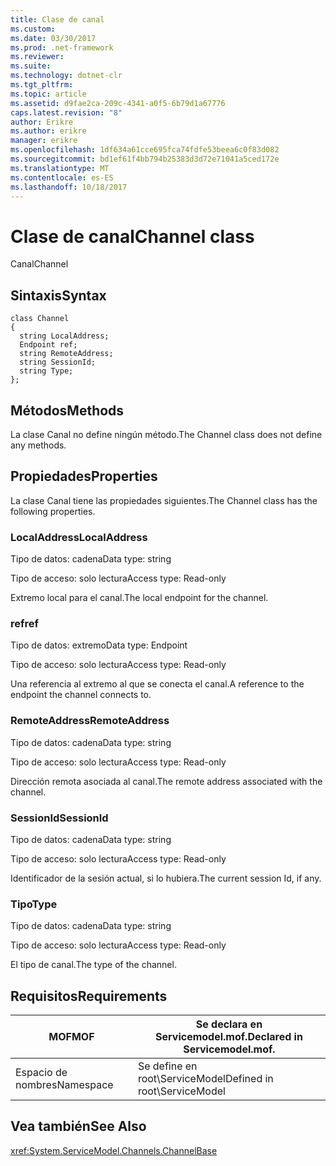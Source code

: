```yaml
---
title: Clase de canal
ms.custom: 
ms.date: 03/30/2017
ms.prod: .net-framework
ms.reviewer: 
ms.suite: 
ms.technology: dotnet-clr
ms.tgt_pltfrm: 
ms.topic: article
ms.assetid: d9fae2ca-209c-4341-a0f5-6b79d1a67776
caps.latest.revision: "8"
author: Erikre
ms.author: erikre
manager: erikre
ms.openlocfilehash: 1df634a61cce695fca74fdfe53beea6c0f83d082
ms.sourcegitcommit: bd1ef61f4bb794b25383d3d72e71041a5ced172e
ms.translationtype: MT
ms.contentlocale: es-ES
ms.lasthandoff: 10/18/2017
---
```

# <a name="channel-class"></a><span data-ttu-id="2e365-102">Clase de canal</span><span class="sxs-lookup"><span data-stu-id="2e365-102">Channel class</span></span>
<span data-ttu-id="2e365-103">Canal</span><span class="sxs-lookup"><span data-stu-id="2e365-103">Channel</span></span>  
  
## <a name="syntax"></a><span data-ttu-id="2e365-104">Sintaxis</span><span class="sxs-lookup"><span data-stu-id="2e365-104">Syntax</span></span>  
  
```  
class Channel  
{  
  string LocalAddress;  
  Endpoint ref;  
  string RemoteAddress;  
  string SessionId;  
  string Type;  
};  
```  
  
## <a name="methods"></a><span data-ttu-id="2e365-105">Métodos</span><span class="sxs-lookup"><span data-stu-id="2e365-105">Methods</span></span>  
 <span data-ttu-id="2e365-106">La clase Canal no define ningún método.</span><span class="sxs-lookup"><span data-stu-id="2e365-106">The Channel class does not define any methods.</span></span>  
  
## <a name="properties"></a><span data-ttu-id="2e365-107">Propiedades</span><span class="sxs-lookup"><span data-stu-id="2e365-107">Properties</span></span>  
 <span data-ttu-id="2e365-108">La clase Canal tiene las propiedades siguientes.</span><span class="sxs-lookup"><span data-stu-id="2e365-108">The Channel class has the following properties.</span></span>  
  
### <a name="localaddress"></a><span data-ttu-id="2e365-109">LocalAddress</span><span class="sxs-lookup"><span data-stu-id="2e365-109">LocalAddress</span></span>  
 <span data-ttu-id="2e365-110">Tipo de datos: cadena</span><span class="sxs-lookup"><span data-stu-id="2e365-110">Data type: string</span></span>  
  
 <span data-ttu-id="2e365-111">Tipo de acceso: solo lectura</span><span class="sxs-lookup"><span data-stu-id="2e365-111">Access type: Read-only</span></span>  
  
 <span data-ttu-id="2e365-112">Extremo local para el canal.</span><span class="sxs-lookup"><span data-stu-id="2e365-112">The local endpoint for the channel.</span></span>  
  
### <a name="ref"></a><span data-ttu-id="2e365-113">ref</span><span class="sxs-lookup"><span data-stu-id="2e365-113">ref</span></span>  
 <span data-ttu-id="2e365-114">Tipo de datos: extremo</span><span class="sxs-lookup"><span data-stu-id="2e365-114">Data type: Endpoint</span></span>  
  
 <span data-ttu-id="2e365-115">Tipo de acceso: solo lectura</span><span class="sxs-lookup"><span data-stu-id="2e365-115">Access type: Read-only</span></span>  
  
 <span data-ttu-id="2e365-116">Una referencia al extremo al que se conecta el canal.</span><span class="sxs-lookup"><span data-stu-id="2e365-116">A reference to the endpoint the channel connects to.</span></span>  
  
### <a name="remoteaddress"></a><span data-ttu-id="2e365-117">RemoteAddress</span><span class="sxs-lookup"><span data-stu-id="2e365-117">RemoteAddress</span></span>  
 <span data-ttu-id="2e365-118">Tipo de datos: cadena</span><span class="sxs-lookup"><span data-stu-id="2e365-118">Data type: string</span></span>  
  
 <span data-ttu-id="2e365-119">Tipo de acceso: solo lectura</span><span class="sxs-lookup"><span data-stu-id="2e365-119">Access type: Read-only</span></span>  
  
 <span data-ttu-id="2e365-120">Dirección remota asociada al canal.</span><span class="sxs-lookup"><span data-stu-id="2e365-120">The remote address associated with the channel.</span></span>  
  
### <a name="sessionid"></a><span data-ttu-id="2e365-121">SessionId</span><span class="sxs-lookup"><span data-stu-id="2e365-121">SessionId</span></span>  
 <span data-ttu-id="2e365-122">Tipo de datos: cadena</span><span class="sxs-lookup"><span data-stu-id="2e365-122">Data type: string</span></span>  
  
 <span data-ttu-id="2e365-123">Tipo de acceso: solo lectura</span><span class="sxs-lookup"><span data-stu-id="2e365-123">Access type: Read-only</span></span>  
  
 <span data-ttu-id="2e365-124">Identificador de la sesión actual, si lo hubiera.</span><span class="sxs-lookup"><span data-stu-id="2e365-124">The current session Id, if any.</span></span>  
  
### <a name="type"></a><span data-ttu-id="2e365-125">Tipo</span><span class="sxs-lookup"><span data-stu-id="2e365-125">Type</span></span>  
 <span data-ttu-id="2e365-126">Tipo de datos: cadena</span><span class="sxs-lookup"><span data-stu-id="2e365-126">Data type: string</span></span>  
  
 <span data-ttu-id="2e365-127">Tipo de acceso: solo lectura</span><span class="sxs-lookup"><span data-stu-id="2e365-127">Access type: Read-only</span></span>  
  
 <span data-ttu-id="2e365-128">El tipo de canal.</span><span class="sxs-lookup"><span data-stu-id="2e365-128">The type of the channel.</span></span>  
  
## <a name="requirements"></a><span data-ttu-id="2e365-129">Requisitos</span><span class="sxs-lookup"><span data-stu-id="2e365-129">Requirements</span></span>  
  
|<span data-ttu-id="2e365-130">MOF</span><span class="sxs-lookup"><span data-stu-id="2e365-130">MOF</span></span>|<span data-ttu-id="2e365-131">Se declara en Servicemodel.mof.</span><span class="sxs-lookup"><span data-stu-id="2e365-131">Declared in Servicemodel.mof.</span></span>|  
|---------|-----------------------------------|  
|<span data-ttu-id="2e365-132">Espacio de nombres</span><span class="sxs-lookup"><span data-stu-id="2e365-132">Namespace</span></span>|<span data-ttu-id="2e365-133">Se define en root\ServiceModel</span><span class="sxs-lookup"><span data-stu-id="2e365-133">Defined in root\ServiceModel</span></span>|  
  
## <a name="see-also"></a><span data-ttu-id="2e365-134">Vea también</span><span class="sxs-lookup"><span data-stu-id="2e365-134">See Also</span></span>  
 <xref:System.ServiceModel.Channels.ChannelBase>
